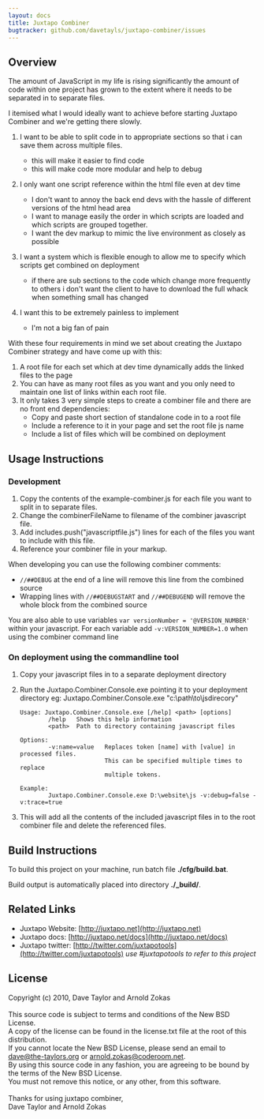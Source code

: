 ```yaml
---
layout: docs
title: Juxtapo Combiner
bugtracker: github.com/davetayls/juxtapo-combiner/issues
---
```


## Overview

The amount of JavaScript in my life is rising significantly the amount of code within one project 
has grown to the extent where it needs to be separated in to separate files. 

I itemised what I would ideally want to achieve before starting Juxtapo Combiner and we're getting there
slowly.

1.	I want to be able to split code in to appropriate sections so that i can save them across multiple files.
	*	this will make it easier to find code
	*	this will make code more modular and help to debug
2.	I only want one script reference within the html file even at dev time
	*	I don't want to annoy the back end devs with the hassle of different versions of the html head area
	*	I want to manage easily the order in which scripts are loaded and which scripts are grouped together.
	*	I want the dev markup to mimic the live environment as closely as possible
3.	I want a system which is flexible enough to allow me to specify which scripts get combined on deployment

	*	if there are sub sections to the code which change more frequently to others i don't want the client to have to download the full whack when something small has changed

4.	I want this to be extremely painless to implement

	*	I'm not a big fan of pain

With these four requirements in mind we set about creating the Juxtapo Combiner strategy 
and have come up with this:

1.	A root file for each set which at dev time dynamically adds the linked files to the page
2.	You can have as many root files as you want and you only need 
	to maintain one list of links within each root file.
3.	It only takes 3 very simple steps to create a combiner file 
	and there are no front end dependencies:
	*	Copy and paste short section of standalone code in to a root file
	*	Include a reference to it in your page and set the root file js name
	*	Include a list of files which will be combined on deployment

## Usage Instructions

### Development
1. 	Copy the contents of the example-combiner.js for each file you want to 
	split in to separate files.
2.	Change the combinerFileName to filename of the combiner javascript file.
3.	Add includes.push("javascriptfile.js") lines for each of the files you want to
	include with this file.
4. Reference your combiner file in your markup.

When developing you can use the following combiner comments:

*	`//##DEBUG` at the end of a line will remove this line from the combined source
*	Wrapping lines with `//##DEBUGSTART` and `//##DEBUGEND` will remove the whole block from the combined source

You are also able to use variables `var versionNumber = '@VERSION_NUMBER'` within your javascript. 
For each variable add `-v:VERSION_NUMBER=1.0` when using the combiner command line

### On deployment using the commandline tool    
1.	Copy your javascript files in to a separate deployment directory
2.	Run the Juxtapo.Combiner.Console.exe pointing it to your deployment directory
	eg: Juxtapo.Combiner.Console.exe "c:\path\to\jsdirecory\"

		Usage: Juxtapo.Combiner.Console.exe [/help] <path> [options]
				/help   Shows this help information
				<path>  Path to directory containing javascript files

		Options:
				-v:name=value   Replaces token [name] with [value] in processed files.
								This can be specified multiple times to replace
								multiple tokens.

		Example:
				Juxtapo.Combiner.Console.exe D:\website\js -v:debug=false -v:trace=true

3.	This will add all the contents of the included javascript files in to
	the root combiner file and delete the referenced files.

## Build Instructions

To build this project on your machine, run batch file <strong>./cfg/build.bat</strong>.

Build output is automatically placed into directory <strong>./_build/</strong>.

## Related Links

*	Juxtapo Website: [http://juxtapo.net](http://juxtapo.net)
*	Juxtapo docs: [http://juxtapo.net/docs](http://juxtapo.net/docs)
*	Juxtapo twitter: [http://twitter.com/juxtapotools](http://twitter.com/juxtapotools) 
	*use #juxtapotools to refer to this project*

## License

Copyright (c) 2010, Dave Taylor and Arnold Zokas<br /><br />
This source code is subject to terms and conditions of the New BSD License.<br />
A copy of the license can be found in the license.txt file at the root of this distribution.<br />
If you cannot locate the New BSD License, please send an email to dave@the-taylors.org or arnold.zokas@coderoom.net.<br />
By using this source code in any fashion, you are agreeing to be bound by the terms of the New BSD License.<br />
You must not remove this notice, or any other, from this software.
<br />
<br />
Thanks for using juxtapo combiner,<br />
Dave Taylor and Arnold Zokas